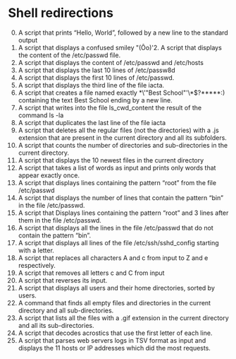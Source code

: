 # Shell redirections
0. A script that prints “Hello, World”, followed by a new line to the standard output
1. A script that displays a confused smiley "(Ôo)'2.  A script that displays the content of the /etc/passwd file.
3. A script that displays the content of /etc/passwd and /etc/hosts
4. A script that displays the last 10 lines of /etc/passw8d
5. A script that displays the first 10 lines of /etc/passwd.
6. A script that displays the third line of the file iacta.
7. A script that creates a file named exactly \*\\'"Best School"\'\\*$\?\*\*\*\*\*:) containing the text Best School ending by a new line.
8. A script that writes into the file ls_cwd_content the result of the command ls -la
9. A script that duplicates the last line of the file iacta
10. A script that deletes all the regular files (not the directories) with a .js extension that are present in the current directory and all its subfolders.
11. A script that counts the number of directories and sub-directories in the current directory.
12. A script that displays the 10 newest files in the current directory
13. A script that takes a list of words as input and prints only words that appear exactly once.
14. A script that displays lines containing the pattern “root” from the file /etc/passwd
15. A script that displays the number of lines that contain the pattern “bin” in the file /etc/passwd.
16. A script that Displays lines containing the pattern “root” and 3 lines after them in the file /etc/passwd.
17. A script that displays all the lines in the file /etc/passwd that do not contain the pattern “bin”.
18. A script that displays all lines of the file /etc/ssh/sshd_config starting with a letter.
19. A script that replaces all characters A and c from input to Z and e respectively.
20. A script that removes all letters c and C from input
21. A script that reverses its input.
22. A script that displays all users and their home directories, sorted by users.
23. A command that finds all empty files and directories in the current directory and all sub-directories.
24. A script that lists all the files with a .gif extension in the current directory and all its sub-directories.
25. A script that decodes acrostics that use the first letter of each line.
26. A script that parses web servers logs in TSV format as input and displays the 11 hosts or IP addresses which did the most requests.

